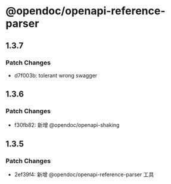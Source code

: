 # @opendoc/openapi-reference-parser

## 1.3.7

### Patch Changes

- d7f003b: tolerant wrong swagger

## 1.3.6

### Patch Changes

- f30fb82: 新增 @opendoc/openapi-shaking

## 1.3.5

### Patch Changes

- 2ef39f4: 新增 @opendoc/openapi-reference-parser 工具
